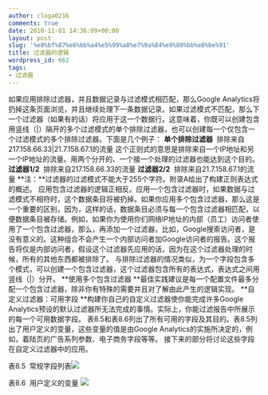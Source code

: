 ```yaml
---
author: cloga0216
comments: true
date: 2010-11-01 14:36:09+00:00
layout: post
slug: '%e8%bf%87%e6%bb%a4%e5%99%a8%e7%9a%84%e9%80%bb%e8%be%91'
title: 过滤器的逻辑
wordpress_id: 662
tags:
- 过滤器
---
```


[](http://www.cloga.info/wp-content/uploads/2010/11/8.6.bmp)如果应用排除过滤器，并且数据记录与过滤模式相匹配，那么Google Analytics将扔掉这条页面浏览，并且继续处理下一条数据记录。如果过滤模式不匹配，那么下一个过滤器（如果有的话）将应用于这一个数据行。这意味着，你既可以创建包含用竖线（|）隔开的多个过滤模式的单个排除过滤器，也可以创建每一个仅包含一个过滤模式的多个排除过滤器。下面是几个例子：
**单个排除过滤器**  排除来自217.158.66.33|21.7.158.67.1的流量
这个正则式的意思是排除来自一个IP地址和另一个IP地址的流量。用两个分开的、一个接一个处理的过滤器也能达到这个目的。
**过滤器1/2**  排除来自217.158.66.33的流量
**过滤器2/2**  排除来自21.7.158.67.1的流量
**注：**过滤器的过滤模式不能大于255个字符。附录A给出了构建正则表达式的概述。<!-- more -->
应用包含过滤器的逻辑正相反。应用一个包含过滤器时，如果数据与过滤模式不相符时，这个数据条目将被扔掉。如果你应用多个包含过滤器，那么这是一个重要的区别，因为，这样的话，数据条目必须与每一个包含过滤器相匹配，以便数据条目被存储。例如，如果你为使用你们网络IP地址的内部（员工）访问者使用了一个包含过滤器，那么，再添加一个过滤器，比如，Google搜索访问者，是没有意义的。这种组合不会产生一个内部访问者加Google访问者的报告。这个报告将仅是内部访问者，假设这个过滤器先应用的话，因为在这个过滤器处理的时候，所有的其他东西都被排除了。
与排除过滤器的情况类似，为一个字段包含多个模式，可以创建一个包含过滤器，这个过滤器包含所有的表达式，表达式之间用竖线（|）分开。
**使用多个包含过滤器
**最佳实践建议是每一个配置文件最多分配一个包含过滤器，除非你有特殊的需要并且对了解由此产生的逻辑实现。
**自定义过滤器：可用字段
**构建你自己的自定义过滤器使你能完成许多Google Analytics预设的默认过滤器所无法完成的事情。实际上，你能过滤报告中所展示的每一个可用数据字段。
表8.5和表8.6列出了所有可用的字段及其目的。表8.5列出了用户定义的变量，这些变量的值是由Google Analytics的实施所决定的，例如，着陆页的广告系列参数、电子商务字段等等。
接下来的部分将讨论这些字段在自定义过滤器中的应用。




表8.5  常规字段列表[![](http://www.cloga.info/wp-content/uploads/2010/11/8.5.bmp)](http://www.cloga.info/wp-content/uploads/2010/11/8.5.bmp)




表8.6  用户定义的变量
![](http://www.cloga.info/wp-content/uploads/2010/11/8.6.bmp)
